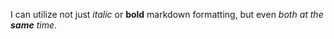 I can utilize not just _italic_ or **bold** markdown formatting, but even _both at the **same** time_.
